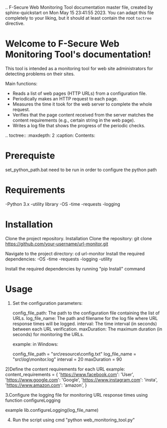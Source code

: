.. F-Secure Web Monitoring Tool documentation master file, created by
   sphinx-quickstart on Mon May 15 23:41:55 2023.
   You can adapt this file completely to your liking, but it should at least
   contain the root `toctree` directive.

Welcome to F-Secure Web Monitoring Tool's documentation!
========================================================
This tool is intended as a monitoring tool for web site administrators for detecting problems on their sites.

Main functions:

* Reads a list of web pages (HTTP URLs) from a configuration file.
* Periodically makes an HTTP request to each page.
* Measures the time it took for the web server to complete the whole request.
* Verifies that the page content received from the server matches the content requirements (e.g., certain string in the web page).
* Writes a log file that shows the progress of the periodic checks.

.. toctree::
   :maxdepth: 2
   :caption: Contents:



Prerequiste
==================

set_python_path.bat need to be run in order to configure the python path

Requirements
==================

-Python 3.x
-utility library
-OS
-time
-requests
-logging

Installation
==================

Clone the project repository.
Installation Clone the repository: git clone https://github.com/your-username/url-monitor.git


Navigate to the project directory: cd url-monitor
Install the required dependencies: 
-OS
-time
-requests
-logging
-utility

Install the required dependencies by running "pip Install" command



Usage
==================
1) Set the configuration parameters:

   config_file_path: The path to the configuration file containing the list of URLs.
   log_file_name: The path and filename for the log file where URL response times will be logged.
   interval: The time interval (in seconds) between each URL verification.
   maxDuration: The maximum duration (in seconds) for monitoring the URLs.

   example:
   in Windows:

   config_file_path = "src\\resource\\config.txt"
   log_file_name = "src\\log\\monitor.log"
   interval = 20
   maxDuration = 90

2)Define the content requirements for each URL
   example:
   content_requirements = {
      'https://www.facebook.com': 'User',
      'https://www.google.com': 'Google',
      'https://www.instagram.com': 'insta',
      'https://www.amazon.com': 'amazon',
   }

3.Configure the logging file for monitoring URL response times using function configureLogging

   example
   lib.configureLogging(log_file_name)

4. Run the script using cmd "python web_monitoring_tool.py"

